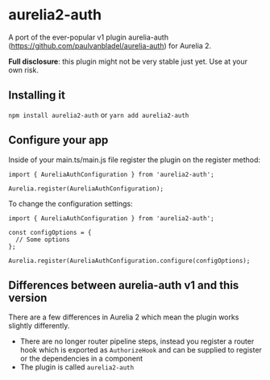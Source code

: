 # aurelia2-auth
A port of the ever-popular v1 plugin aurelia-auth (https://github.com/paulvanbladel/aurelia-auth) for Aurelia 2.

**Full disclosure**: this plugin might not be very stable just yet. Use at your own risk.

## Installing it

`npm install aurelia2-auth` or `yarn add aurelia2-auth`

## Configure your app

Inside of your main.ts/main.js file register the plugin on the register method:

```
import { AureliaAuthConfiguration } from 'aurelia2-auth'; 

Aurelia.register(AureliaAuthConfiguration);
```

To change the configuration settings:

```
import { AureliaAuthConfiguration } from 'aurelia2-auth'; 

const configOptions = {
  // Some options
};

Aurelia.register(AureliaAuthConfiguration.configure(configOptions);
```

## Differences between aurelia-auth v1 and this version

There are a few differences in Aurelia 2 which mean the plugin works slightly differently.

- There are no longer router pipeline steps, instead you register a router hook which is exported as `AuthorizeHook` and can be supplied to register or the dependencies in a component
- The plugin is called `aurelia2-auth`

